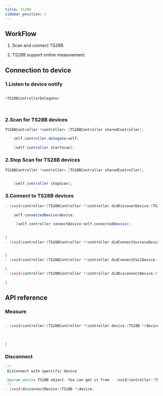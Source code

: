 ```yaml
---
title: TS28B
sidebar_position: 2
---
```


## WorkFlow

1. Scan and connect TS28B.

2. TS28B support online measurement.

## Connection to device

### 1.Listen to device notify

```java

<TS28BControllerDelegate>

    
```

### 2.Scan for TS28B devices

```java
TS28BController *controller= [TS28BController sharedController];

    self.controller.delegate=self;
    
    [self.controller startScan];
```

### 2.Stop Scan for TS28B devices

```java
TS28BController *controller= [TS28BController sharedController];

    
    [self.controller stopScan];
```

### 3.Connect to TS28B devices

```java
- (void)controller:(TS28BController *)controller didDiscoverDevice:(TS28B *)device{
   
    self.connectedDevice=device;
    
     [self.controller connectDevice:self.connectedDevice];
    
   
}
- (void)controller:(TS28BController *)controller didConnectSuccessDevice:(TS28B *)device{
  

}
- (void)controller:(TS28BController *)controller didConnectFailDevice:(TS28B *)device{
   
}
- (void)controller:(TS28BController *)controller didDisconnectDevice:(TS28B *)device{
   
}
```

## API reference

### Measure

```java

- (void)controller:(TS28BController *)controller device:(TS28B *)device didUpdateTemperature:(float)value temperatureUnit:(TemperatureUnit)unit measureDate:(NSDate *)date measureLocation:(TemperatureType)type{
    
    
    
}
```


### Disconnect

```java
/**
 DisConnect with spectific device

 @param device TS28B object. You can get it from - (void)controller:(TS28BController *)controller didConnectSuccessDevice:(TS28B *)device;
 */
- (void)disconnectDevice:(TS28B *)device;
```

